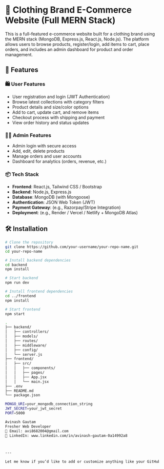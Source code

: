# 👗 Clothing Brand E-Commerce Website (Full MERN Stack)

This is a full-featured e-commerce website built for a clothing brand using the MERN stack (MongoDB, Express.js, React.js, Node.js). The platform allows users to browse products, register/login, add items to cart, place orders, and includes an admin dashboard for product and order management.

## 🚀 Features

### 🛍️ User Features
- User registration and login (JWT Authentication)
- Browse latest collections with category filters
- Product details and size/color options
- Add to cart, update cart, and remove items
- Checkout process with shipping and payment
- View order history and status updates

### 🧑‍💼 Admin Features
- Admin login with secure access
- Add, edit, delete products
- Manage orders and user accounts
- Dashboard for analytics (orders, revenue, etc.)

### 📦 Tech Stack
- **Frontend**: React.js, Tailwind CSS / Bootstrap
- **Backend**: Node.js, Express.js
- **Database**: MongoDB (with Mongoose)
- **Authentication**: JSON Web Token (JWT)
- **Payment Gateway**: (e.g., Razorpay/Stripe Integration)
- **Deployment**: (e.g., Render / Vercel / Netlify + MongoDB Atlas)

## 🛠️ Installation

```bash
# Clone the repository
git clone https://github.com/your-username/your-repo-name.git
cd your-repo-name

# Install backend dependencies
cd backend
npm install

# Start backend
npm run dev

# Install frontend dependencies
cd ../frontend
npm install

# Start frontend
npm start

.
├── backend/
│   ├── controllers/
│   ├── models/
│   ├── routes/
│   ├── middleware/
│   ├── config/
│   └── server.js
├── frontend/
│   ├── src/
│   │   ├── components/
│   │   ├── pages/
│   │   ├── App.jsx
│   │   └── main.jsx
├── .env
├── README.md
└── package.json

MONGO_URI=your_mongodb_connection_string
JWT_SECRET=your_jwt_secret
PORT=5000

Avinash Gautam
Fresher Web Developer
📧 Email: avi8682004@gmail.com
📱 LinkedIn: www.linkedin.com/in/avinash-gautam-0a14992a8



---

Let me know if you’d like to add or customize anything like your GitHub repo name, specific tech tools (like Tailwind or Stripe), or portfolio links.

